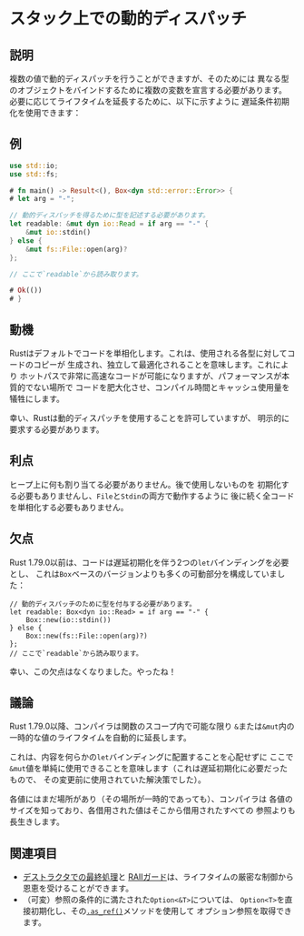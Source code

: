 # スタック上での動的ディスパッチ

## 説明

複数の値で動的ディスパッチを行うことができますが、そのためには
異なる型のオブジェクトをバインドするために複数の変数を宣言する必要があります。
必要に応じてライフタイムを延長するために、以下に示すように
遅延条件初期化を使用できます：

## 例

```rust
use std::io;
use std::fs;

# fn main() -> Result<(), Box<dyn std::error::Error>> {
# let arg = "-";

// 動的ディスパッチを得るために型を記述する必要があります。
let readable: &mut dyn io::Read = if arg == "-" {
    &mut io::stdin()
} else {
    &mut fs::File::open(arg)?
};

// ここで`readable`から読み取ります。

# Ok(())
# }
```

## 動機

Rustはデフォルトでコードを単相化します。これは、使用される各型に対してコードのコピーが
生成され、独立して最適化されることを意味します。これにより
ホットパスで非常に高速なコードが可能になりますが、パフォーマンスが本質的でない場所で
コードを肥大化させ、コンパイル時間とキャッシュ使用量を犠牲にします。

幸い、Rustは動的ディスパッチを使用することを許可していますが、
明示的に要求する必要があります。

## 利点

ヒープ上に何も割り当てる必要がありません。後で使用しないものを
初期化する必要もありませんし、`File`と`Stdin`の両方で動作するように
後に続く全コードを単相化する必要もありません。

## 欠点

Rust 1.79.0以前は、コードは遅延初期化を伴う2つの`let`バインディングを必要とし、
これは`Box`ベースのバージョンよりも多くの可動部分を構成していました：

```rust,ignore
// 動的ディスパッチのために型を付与する必要があります。
let readable: Box<dyn io::Read> = if arg == "-" {
    Box::new(io::stdin())
} else {
    Box::new(fs::File::open(arg)?)
};
// ここで`readable`から読み取ります。
```

幸い、この欠点はなくなりました。やったね！

## 議論

Rust 1.79.0以降、コンパイラは関数のスコープ内で可能な限り
`&`または`&mut`内の一時的な値のライフタイムを自動的に延長します。

これは、内容を何らかの`let`バインディングに配置することを心配せずに
ここで`&mut`値を単純に使用できることを意味します（これは遅延初期化に必要だったもので、
その変更前に使用されていた解決策でした）。

各値にはまだ場所があり（その場所が一時的であっても）、コンパイラは
各値のサイズを知っており、各借用された値はそこから借用されたすべての
参照よりも長生きします。

## 関連項目

- [デストラクタでの最終処理](dtor-finally.md)と
  [RAIIガード](../patterns/behavioural/RAII.md)は、ライフタイムの厳密な制御から
  恩恵を受けることができます。
- （可変）参照の条件的に満たされた`Option<&T>`については、
  `Option<T>`を直接初期化し、その[`.as_ref()`]メソッドを使用して
  オプション参照を取得できます。

[`.as_ref()`]: https://doc.rust-lang.org/std/option/enum.Option.html#method.as_ref

